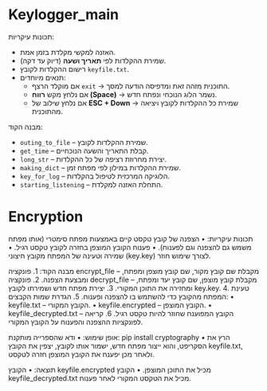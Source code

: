 # Keylogger_main

תכונות עיקריות:
- האזנה למקשי מקלדת בזמן אמת.  
- שמירת ההקלדות לפי **תאריך ושעה** (דיוק עד דקה).  
- רישום ההקלדות לקובץ `keyfile.txt`.  
- תנאים מיוחדים:
  - אם מוקלד הרצף `exit` → התוכנית מזהה זאת ומדפיסה הודעה למסך.  
  - אם נלחץ מקש **רווח (Space)** → נשמר הלוג הנוכחי ונפתח חדש.  
  - אם נלחץ שילוב של **ESC + Down** → שמירת כל ההקלדות לקובץ ויציאה מהתוכנית.

מבנה הקוד:
- `outing_to_file` – שמירת ההקלדות לקובץ.  
- `get_time` – קבלת התאריך והשעה הנוכחיים.  
- `long_str` – יצירת מחרוזת רציפה של כל ההקלדות.  
- `making_dict` – שמירת ההקלדות במילון לפי מפתח זמן.  
- `key_for_log` – הלוגיקה המרכזית לטיפול בהקלדות.  
- `starting_listening` – התחלת האזנה למקלדת.  


# Encryption
תכונות עיקריות:
	•	הצפנה של קובץ טקסט קיים באמצעות מפתח סימטרי (אותו מפתח משמש גם להצפנה וגם לפענוח).
	•	פענוח הקובץ המוצפן בחזרה לקובץ טקסט רגיל.
	•	שמירה וטעינה של המפתח מקובץ חיצוני (key.key) לצורך שימוש חוזר.

מבנה הקוד:
	1.	פונקציה encrypt_file – מקבלת שם קובץ מקור, שם קובץ מוצפן ומפתח, ומבצעת הצפנה.
	2.	פונקציה decrypt_file – מקבלת קובץ מוצפן, שם קובץ יעד ומפתח, ומחזירה את התוכן המקורי.
	3.	יצירת מפתח חדש ושמירתו לקובץ key.key.
	4.	טעינת המפתח מהקובץ כדי להשתמש בו להצפנה ופענוח.
	5.	הגדרת שמות הקבצים:
	•	keyfile.txt – הקובץ המקורי.
	•	keyfile.encrypted – הקובץ המוצפן.
	•	keyfile_decrypted.txt – הקובץ המפוענח שחוזר להיות טקסט רגיל.
	6.	קריאה לפונקציות ההצפנה והפענוח על הקובץ המקורי.

אופן שימוש:
	•	ודא שהספרייה מותקנת:
pip install cryptography
	•	הרץ את הסקריפט, והוא ייצור מפתח חדש, ישמור אותו לקובץ, יצפין את הקובץ keyfile.txt, ולאחר מכן יפענח את הקובץ המוצפן חזרה לטקסט.

תוצאה:
	•	הקובץ keyfile.encrypted מכיל את התוכן המוצפן.
	•	הקובץ keyfile_decrypted.txt מכיל את הטקסט המקורי לאחר פענוח.
